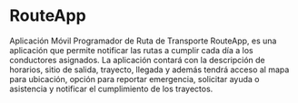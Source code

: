 # RouteApp
Aplicación Móvil Programador de Ruta de Transporte
RouteApp, es una aplicación que permite notificar las rutas a cumplir cada día a los conductores asignados. La aplicación contará con la descripción de horarios, sitio de salida, trayecto, llegada y además tendrá acceso al mapa para ubicación, opción para reportar emergencia, solicitar ayuda o asistencia y notificar el cumplimiento de los trayectos.
